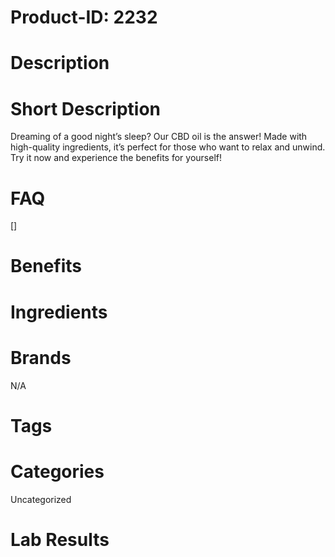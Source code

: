 # Product-ID: 2232

# Description



# Short Description

<p>Dreaming of a good night&#8217;s sleep? Our CBD oil is the answer! Made with high-quality ingredients, it&#8217;s perfect for those who want to relax and unwind. Try it now and experience the benefits for yourself!</p>


# FAQ
[]

# Benefits



# Ingredients



# Brands

N/A

# Tags



# Categories

Uncategorized

# Lab Results
